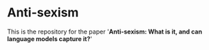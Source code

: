 # Anti-sexism

This is the repository for the paper '<b>Anti-sexism: What is it, and can language models capture it?</b>'


 
